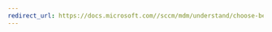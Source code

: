 ```yaml
---
redirect_url: https://docs.microsoft.com//sccm/mdm/understand/choose-between-standalone-intune-and-hybrid-mobile-device-management
---
```

